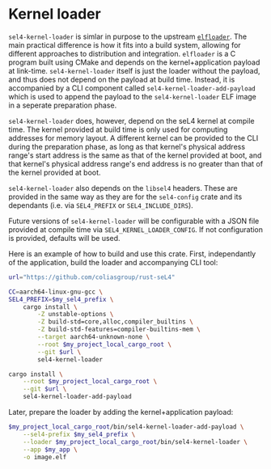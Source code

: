 # Kernel loader

`sel4-kernel-loader` is simlar in purpose to the upstream
[`elfloader`](https://github.com/seL4/seL4_tools/tree/master/elfloader-tool). The main practical
difference is how it fits into a build system, allowing for different approaches to distribution and
integration. `elfloader` is a C program built using CMake and depends on the kernel+application
payload at link-time. `sel4-kernel-loader` itself is just the loader without the payload, and thus
does not depend on the payload at build time. Instead, it is accompanied by a CLI component called
`sel4-kernel-loader-add-payload` which is used to append the payload to the `sel4-kernel-loader` ELF
image in a seperate preparation phase.

`sel4-kernel-loader` does, however, depend on the seL4 kernel at compile time. The kernel provided
at build time is only used for computing addresses for memory layout. A different kernel can be
provided to the CLI during the preparation phase, as long as that kernel's physical address range's
start address is the same as that of the kernel provided at boot, and that kernel's physical address
range's end address is no greater than that of the kernel provided at boot.

`sel4-kernel-loader` also depends on the `libsel4` headers. These are provided in the same way as
they are for the `sel4-config` crate and its dependants (i.e. via `SEL4_PREFIX` or
`SEL4_INCLUDE_DIRS`).

Future versions of `sel4-kernel-loader` will be configurable with a JSON file provided at compile
time via `SEL4_KERNEL_LOADER_CONFIG`. If not configuration is provided, defaults will be used.

Here is an example of how to build and use this crate. First, independantly of the application,
build the loader and accompanying CLI tool:

```bash
url="https://github.com/coliasgroup/rust-seL4"

CC=aarch64-linux-gnu-gcc \
SEL4_PREFIX=$my_sel4_prefix \
    cargo install \
        -Z unstable-options \
        -Z build-std=core,alloc,compiler_builtins \
        -Z build-std-features=compiler-builtins-mem \
        --target aarch64-unknown-none \
        --root $my_project_local_cargo_root \
        --git $url \
        sel4-kernel-loader

cargo install \
    --root $my_project_local_cargo_root \
    --git $url \
    sel4-kernel-loader-add-payload
```

Later, prepare the loader by adding the kernel+application payload:

```bash
$my_project_local_cargo_root/bin/sel4-kernel-loader-add-payload \
    --sel4-prefix $my_sel4_prefix \
    --loader $my_project_local_cargo_root/bin/sel4-kernel-loader \
    --app $my_app \
    -o image.elf
```
